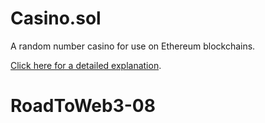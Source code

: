 # Casino.sol

A random number casino for use on Ethereum blockchains.

[Click here for a detailed explanation](https://blog.logrocket.com/build-random-number-generator-blockchain/).
# RoadToWeb3-08
